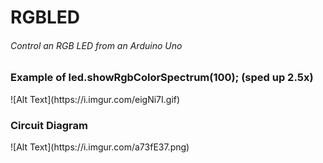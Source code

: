 <h1>RGBLED</h1>
<h6>Control an RGB LED from an Arduino Uno</h6>

<h3>Example of led.showRgbColorSpectrum(100); (sped up 2.5x)</h3>
![Alt Text](https://i.imgur.com/eigNi7I.gif)

<h3>Circuit Diagram</h3>
![Alt Text](https://i.imgur.com/a73fE37.png)
